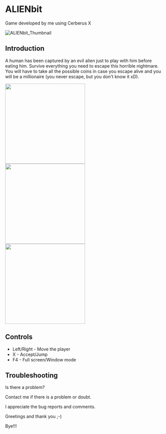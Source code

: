 # ALIENbit
Game developed by me using Cerberus X

![ALIENbit_Thumbnail](https://user-images.githubusercontent.com/99989085/154798382-1eebab88-2fb9-4f2c-8758-99cfd98dffd4.png)

## Introduction
A human has been captured by an evil alien just to play with him before eating him. Survive everything you need to escape this horrible nightmare.
You will have to take all the possible coins in case you escape alive and you will be a millionaire (you never escape, but you don't know it xD).

<img src="https://user-images.githubusercontent.com/99989085/154798886-535c5990-45c4-4864-acac-2d994c2c4ea6.png" width="256" height="256" />     <img src="https://user-images.githubusercontent.com/99989085/154798887-05d5999f-f815-49bf-b597-b8c38322422b.png" width="256" height="256" />     <img src="https://user-images.githubusercontent.com/99989085/154798888-25063ee5-1bc3-4149-aadb-978ff85f78f0.png" width="256" height="256" />

## Controls
- Left/Right - Move the player
- X - Accept/Jump
- F4 - Full screen/Window mode

## Troubleshooting
Is there a problem?

Contact me if there is a problem or doubt.

I appreciate the bug reports and comments.


Greetings and thank you ;-)

Bye!!!
